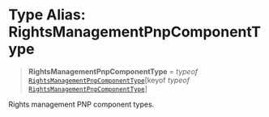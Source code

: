 # Type Alias: RightsManagementPnpComponentType

> **RightsManagementPnpComponentType** = *typeof* [`RightsManagementPnpComponentType`](../variables/RightsManagementPnpComponentType.md)\[keyof *typeof* [`RightsManagementPnpComponentType`](../variables/RightsManagementPnpComponentType.md)\]

Rights management PNP component types.
